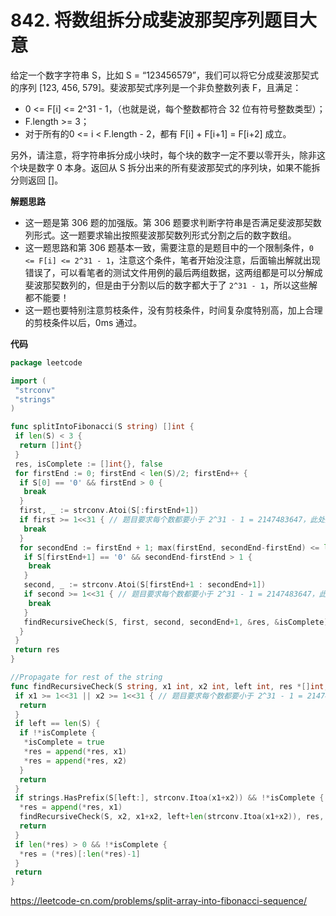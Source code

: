 # 842. 将数组拆分成斐波那契序列**题目大意**  

给定一个数字字符串 S，比如 S = “123456579”，我们可以将它分成斐波那契式的序列 [123, 456, 579]。斐波那契式序列是一个非负整数列表 F，且满足：

- 0 <= F[i] <= 2^31 - 1，（也就是说，每个整数都符合 32 位有符号整数类型）；
- F.length >= 3；
- 对于所有的0 <= i < F.length - 2，都有 F[i] + F[i+1] = F[i+2] 成立。

另外，请注意，将字符串拆分成小块时，每个块的数字一定不要以零开头，除非这个块是数字 0 本身。返回从 S 拆分出来的所有斐波那契式的序列块，如果不能拆分则返回 []。

**解题思路** 

- 这一题是第 306 题的加强版。第 306 题要求判断字符串是否满足斐波那契数列形式。这一题要求输出按照斐波那契数列形式分割之后的数字数组。
- 这一题思路和第 306 题基本一致，需要注意的是题目中的一个限制条件，`0 <= F[i] <= 2^31 - 1`，注意这个条件，笔者开始没注意，后面输出解就出现错误了，可以看笔者的测试文件用例的最后两组数据，这两组都是可以分解成斐波那契数列的，但是由于分割以后的数字都大于了 `2^31 - 1`，所以这些解都不能要！
- 这一题也要特别注意剪枝条件，没有剪枝条件，时间复杂度特别高，加上合理的剪枝条件以后，0ms 通过。

**代码**  

```go
package leetcode

import (
 "strconv"
 "strings"
)

func splitIntoFibonacci(S string) []int {
 if len(S) < 3 {
  return []int{}
 }
 res, isComplete := []int{}, false
 for firstEnd := 0; firstEnd < len(S)/2; firstEnd++ {
  if S[0] == '0' && firstEnd > 0 {
   break
  }
  first, _ := strconv.Atoi(S[:firstEnd+1])
  if first >= 1<<31 { // 题目要求每个数都要小于 2^31 - 1 = 2147483647，此处剪枝很关键！
   break
  }
  for secondEnd := firstEnd + 1; max(firstEnd, secondEnd-firstEnd) <= len(S)-secondEnd; secondEnd++ {
   if S[firstEnd+1] == '0' && secondEnd-firstEnd > 1 {
    break
   }
   second, _ := strconv.Atoi(S[firstEnd+1 : secondEnd+1])
   if second >= 1<<31 { // 题目要求每个数都要小于 2^31 - 1 = 2147483647，此处剪枝很关键！
    break
   }
   findRecursiveCheck(S, first, second, secondEnd+1, &res, &isComplete)
  }
 }
 return res
}

//Propagate for rest of the string
func findRecursiveCheck(S string, x1 int, x2 int, left int, res *[]int, isComplete *bool) {
 if x1 >= 1<<31 || x2 >= 1<<31 { // 题目要求每个数都要小于 2^31 - 1 = 2147483647，此处剪枝很关键！
  return
 }
 if left == len(S) {
  if !*isComplete {
   *isComplete = true
   *res = append(*res, x1)
   *res = append(*res, x2)
  }
  return
 }
 if strings.HasPrefix(S[left:], strconv.Itoa(x1+x2)) && !*isComplete {
  *res = append(*res, x1)
  findRecursiveCheck(S, x2, x1+x2, left+len(strconv.Itoa(x1+x2)), res, isComplete)
  return
 }
 if len(*res) > 0 && !*isComplete {
  *res = (*res)[:len(*res)-1]
 }
 return
}
```

https://leetcode-cn.com/problems/split-array-into-fibonacci-sequence/